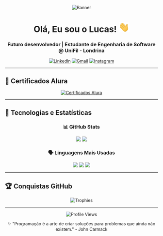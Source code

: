 <p align="center">
  <img src="https://miro.medium.com/max/2048/1*OohqW5DGh9CQS4hLY5FXzA.png" height="230" alt="Banner"/>
</p>

<h1 align="center">
  Olá, Eu sou o Lucas! <img src="https://github.com/1999AZZAR/1999AZZAR/blob/main/resources/img/waving.gif" width="35" alt="emoji acenando">
</h1>

<h3 align="center">
  Futuro desenvolvedor | Estudante de Engenharia de Software @ UniFil - Londrina
</h3>

<div align="center">
  
  [![LinkedIn](https://img.shields.io/badge/LinkedIn-0077B5?style=for-the-badge&logo=linkedin&logoColor=white)](https://www.linkedin.com/in/lucas-waidman-de-oliveira-25a8ba268/)
  [![Gmail](https://img.shields.io/badge/Gmail-D14836?style=for-the-badge&logo=gmail&logoColor=white)](mailto:lucas.oliveira@edu.unifil.br)
  [![Instagram](https://img.shields.io/badge/Instagram-E4405F?style=for-the-badge&logo=instagram&logoColor=white)](https://instagram.com/oliveeira.lucas)
  
</div>

---

## 📜 Certificados Alura

<div align="center">
  <a href="https://cursos.alura.com.br/user/lucasdragon38/fullCertificate/a50cccefcbb09bf788547e2ff68ff41c">
    <img src="https://img.shields.io/badge/Ver_Certificados-2CA5E0?style=for-the-badge&logo=alura&logoColor=white" alt="Certificados Alura"/>
  </a>
</div>

---

## 🚀 Tecnologias e Estatísticas

<div align="center">
  
  ### 📊 GitHub Stats
  
  <img height="180em" src="https://github-readme-stats.vercel.app/api?username=oliveeiralucas&show_icons=true&theme=radical&hide_border=true&include_all_commits=true&count_private=true"/>
  <img height="180em" src="https://github-readme-streak-stats.herokuapp.com/?user=oliveeiralucas&theme=radical&hide_border=true"/>
  
  ### 🗣️ Linguagens Mais Usadas
  
  <img height="180em" src="https://github-readme-stats.vercel.app/api/top-langs/?username=oliveeiralucas&layout=compact&langs_count=6&theme=radical&hide_border=true"/>
  
  <img src="https://github-profile-summary-cards.vercel.app/api/cards/repos-per-language?username=oliveeiralucas&theme=radical" width="49%"/>
  <img src="https://github-profile-summary-cards.vercel.app/api/cards/most-commit-language?username=oliveeiralucas&theme=radical" width="49%"/>
  
</div>

---

## 🏆 Conquistas GitHub

<div align="center">
  <img src="https://github-profile-trophy.vercel.app/?username=oliveeiralucas&theme=discord&margin-w=15&no-bg=true" alt="Trophies"/>
</div>

---

<div align="center">
  
  ![Profile Views](https://komarev.com/ghpvc/?username=oliveeiralucas&style=flat-square&color=blue)
  
  <p>✨ "Programação é a arte de criar soluções para problemas que ainda não existem." - John Carmack</p>
  
</div>

